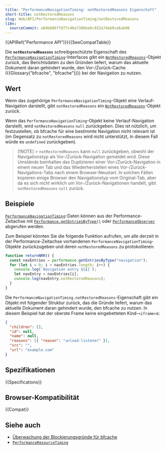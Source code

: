 ```yaml
---
title: "PerformanceNavigationTiming: notRestoredReasons Eigenschaft"
short-title: notRestoredReasons
slug: Web/API/PerformanceNavigationTiming/notRestoredReasons
l10n:
  sourceCommit: a84b606ffd77c40a7306be6c932a74ab9ce6ab96
---
```


{{APIRef("Performance API")}}{{SeeCompatTable}}

Die **`notRestoredReasons`** schreibgeschützte Eigenschaft des [`PerformanceNavigationTiming`](/de/docs/Web/API/PerformanceNavigationTiming)-Interfaces gibt ein [`NotRestoredReasons`](/de/docs/Web/API/NotRestoredReasons)-Objekt zurück, das Berichtsdaten zu den Gründen liefert, warum das aktuelle Dokument daran gehindert wurde, den Vor-/Zurück-Cache ({{Glossary("bfcache", "bfcache")}}) bei der Navigation zu nutzen.

## Wert

Wenn das zugehörige `PerformanceNavigationTiming`-Objekt eine Verlauf-Navigation darstellt, gibt `notRestoredReasons` ein [`NotRestoredReasons`](/de/docs/Web/API/NotRestoredReasons)-Objekt zurück.

Wenn das `PerformanceNavigationTiming`-Objekt keine Verlauf-Navigation darstellt, wird `notRestoredReasons` `null` zurückgeben. Dies ist nützlich, um festzustellen, ob bfcache für eine bestimmte Navigation nicht relevant ist (im Gegensatz zu `notRestoredReasons` wird nicht unterstützt, in diesem Fall würde es `undefined` zurückgeben).

> [!NOTE] > `notRestoredReasons` kann `null` zurückgeben, obwohl der Navigationstyp als Vor-/Zurück-Navigation gemeldet wird. Diese Umstände beinhalten das Duplizieren einer Vor-/Zurück-Navigation in einem neuen Tab und das Wiederherstellen eines Vor-/Zurück-Navigations-Tabs nach einem Browser-Neustart. In solchen Fällen kopieren einige Browser den Navigationstyp vom Original-Tab, aber da es sich nicht wirklich um Vor-/Zurück-Navigationen handelt, gibt `notRestoredReasons` `null` zurück.

## Beispiele

[`PerformanceNavigationTiming`](/de/docs/Web/API/PerformanceNavigationTiming)-Daten können aus der Performance-Zeitachse mit [`Performance.getEntriesByType()`](/de/docs/Web/API/Performance/getEntriesByType) oder [`PerformanceObserver`](/de/docs/Web/API/PerformanceObserver) abgerufen werden.

Zum Beispiel könnten Sie die folgende Funktion aufrufen, um alle derzeit in der Performance-Zeitachse vorhandenen `PerformanceNavigationTiming`-Objekte zurückzugeben und deren `notRestoredReasons` zu protokollieren:

```js
function returnNRR() {
  const navEntries = performance.getEntriesByType("navigation");
  for (let i = 0; i < navEntries.length; i++) {
    console.log(`Navigation entry ${i}`);
    let navEntry = navEntries[i];
    console.log(navEntry.notRestoredReasons);
  }
}
```

Die `PerformanceNavigationTiming.notRestoredReasons`-Eigenschaft gibt ein Objekt mit folgender Struktur zurück, das die Gründe liefert, warum das aktuelle Dokument daran gehindert wurde, den bfcache zu nutzen. In diesem Beispiel hat der oberste Frame keine eingebetteten Kind-`<iframe>`s:

```json
{
  "children": [],
  "id": null,
  "name": null,
  "reasons": [{ "reason": "unload-listener" }],
  "src": "",
  "url": "example.com"
}
```

## Spezifikationen

{{Specifications}}

## Browser-Kompatibilität

{{Compat}}

## Siehe auch

- [Überwachung der Blockierungsgründe für bfcache](/de/docs/Web/API/Performance_API/Monitoring_bfcache_blocking_reasons)
- [`PerformanceResourceTiming`](/de/docs/Web/API/PerformanceResourceTiming)
